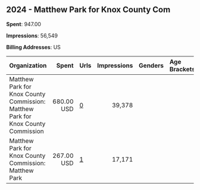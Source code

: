 ## 2024 - Matthew Park for Knox County Com 
**Spent**: 947.00

**Impressions**: 56,549

**Billing Addresses**: US

|Organization|Spent|Urls|Impressions|Genders|Age Brackets|Country Codes|
|:---|---:|:---|---:|:---|:---|:---|
|Matthew Park for Knox County Commission: Matthew Park for Knox County Commission|680.00 USD|[0](https://www.snap.com/political-ads/asset/e48c9dbee22425bdb6774cec21946e57f9ec2bbbf345b0f44220921b874401f9?mediaType=mp4)|39,378|||united states|
|Matthew Park for Knox County Commission: Matthew Park|267.00 USD|[1](https://www.snap.com/political-ads/asset/efede9c733cafd74ce9e2e7fc6c71ab64f479d34e0d5ebfc98e5cac3a92fbce5?mediaType=mp4)|17,171|||united states|
